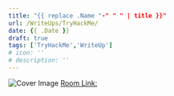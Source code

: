 ```yaml
---
title: "{{ replace .Name "-" " " | title }}"
url: /WriteUps/TryHackMe/
date: {{ .Date }}
draft: true
tags: ['TryHackMe','WriteUp']
# icon: ''
# description: ''
---
```


![Cover Image](/images/coverimages/Kenovi.png "TyHackMe Room")
[Room Link: ](https://tryhackme.com/room "TryHackMe Room: ")
